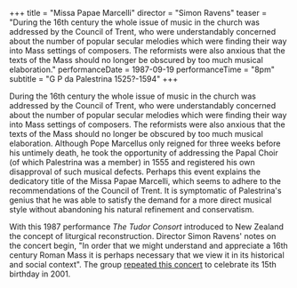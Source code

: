 +++
title = "Missa Papae Marcelli"
director = "Simon Ravens"
teaser = "During the 16th century the whole issue of music in the church was addressed by the Council of Trent, who were understandably concerned about the number of popular secular melodies which were finding their way into Mass settings of composers. The reformists were also anxious that the texts of the Mass should no longer be obscured by too much musical elaboration."
performanceDate = 1987-09-19
performanceTime = "8pm"
subtitle = "G P da Palestrina 1525?-1594"
+++

During the 16th century the whole issue of music in the church was addressed by the Council of Trent, who were understandably concerned about the number of popular secular melodies which were finding their way into Mass settings of composers. The reformists were also anxious that the texts of the Mass should no longer be obscured by too much musical elaboration. Although Pope Marcellus only reigned for three weeks before his untimely death, he took the opportunity of addressing the Papal Choir (of which Palestrina was a member) in 1555 and registered his own disapproval of such musical defects. Perhaps this event explains the dedicatory title of the Missa Papae Marcelli, which seems to adhere to the recommendations of the Council of Trent. It is symptomatic of Palestrina's genius that he was able to satisfy the demand for a more direct musical style without abandoning his natural refinement and conservatism.


With this 1987 performance *The Tudor Consort* introduced to New Zealand the concept of liturgical reconstruction. Director Simon Ravens' notes on the concert begin, "In order that we might understand and appreciate a 16th century Roman Mass it is perhaps necessary that we view it in its historical and social context". The group [repeated this concert](http://tudor-consort.org.nz/concert/2001/missa-papae-marcelli) to celebrate its 15th birthday in 2001.
